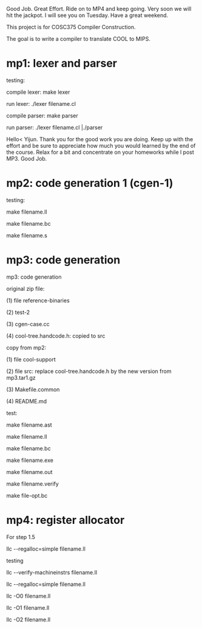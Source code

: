 Good Job. Great Effort. Ride on to MP4 and keep going. Very soon we will hit the jackpot. I will see you on Tuesday. Have a great weekend. 



This project is for COSC375 Compiler Construction.

The goal is to write a compiler to translate COOL to MIPS.


mp1: lexer and parser
=========================================================================

testing:

compile lexer: make lexer

run lexer: ./lexer filename.cl

compile parser: make parser

run parser: ./lexer filename.cl |./parser


Hello< Yijun. Thank you for the good work you are doing. Keep up with the effort and be sure to appreciate how much you would learned by the end of the course. Relax for a bit and concentrate on your homeworks while l post MP3.
Good Job.


mp2: code generation 1 (cgen-1)
=========================================================================

testing:

make filename.ll

make filename.bc

make filename.s


mp3: code generation
=========================================================================

mp3: code generation

original zip file:

(1) file reference-binaries

(2) test-2

(3) cgen-case.cc

(4) cool-tree.handcode.h: copied to src


copy from mp2:

(1) file cool-support

(2) file src: replace cool-tree.handcode.h by the new version from mp3.tar1.gz

(3) Makefile.common

(4) README.md


test:

make filename.ast

make filename.ll

make filename.bc

make filename.exe

make filename.out

make filename.verify

make file-opt.bc


mp4: register allocator
=========================================================================

For step 1.5 

llc --regalloc=simple filename.ll



testing

llc --verify-machineinstrs filename.ll

llc --regalloc=simple filename.ll

llc -O0 filename.ll 

llc -O1 filename.ll

llc -O2 filename.ll
